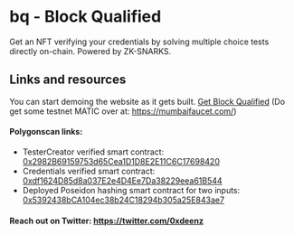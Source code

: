 # bq - Block Qualified
Get an NFT verifying your credentials by solving multiple choice tests directly on-chain. 
Powered by ZK-SNARKS.

## Links and resources

You can start demoing the website as it gets built.
[Get Block Qualified](https://blockqualified.netlify.app/)
(Do get some testnet MATIC over at: https://mumbaifaucet.com/)

#### Polygonscan links:
- TesterCreator verified smart contract: [0x2982B69159753d65Cea1D1D8E2E11C6C17698420](https://mumbai.polygonscan.com/address/0x2982B69159753d65Cea1D1D8E2E11C6C17698420#code)
- Credentials verified smart contract: [0xdf1624D85d8a037E2e4D4Ee7Da38229eea61B544](https://mumbai.polygonscan.com/address/0xdf1624d85d8a037e2e4d4ee7da38229eea61b544#code)
- Deployed Poseidon hashing smart contract for two inputs: [0x5392438bCA104ec38b24C18294b305a25E843ae7](https://mumbai.polygonscan.com/address/0x5392438bCA104ec38b24C18294b305a25E843ae7#code)

#### Reach out on Twitter: https://twitter.com/0xdeenz
